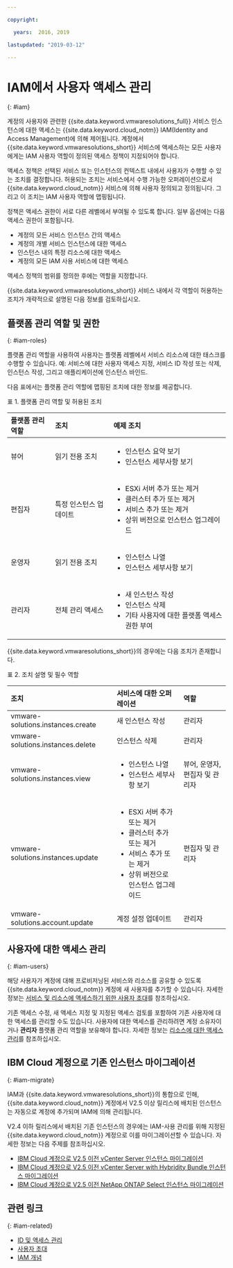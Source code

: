 ```yaml
---

copyright:

  years:  2016, 2019

lastupdated: "2019-03-12"

---
```


# IAM에서 사용자 액세스 관리
{: #iam}

계정의 사용자와 관련한 {{site.data.keyword.vmwaresolutions_full}} 서비스 인스턴스에 대한 액세스는 {{site.data.keyword.cloud_notm}} IAM(Identity and Access Management)에 의해 제어됩니다. 계정에서 {{site.data.keyword.vmwaresolutions_short}} 서비스에 액세스하는 모든 사용자에게는 IAM 사용자 역할이 정의된 액세스 정책이 지정되어야 합니다.

액세스 정책은 선택된 서비스 또는 인스턴스의 컨텍스트 내에서 사용자가 수행할 수 있는 조치를 결정합니다. 허용되는 조치는 서비스에서 수행 가능한 오퍼레이션으로서 {{site.data.keyword.cloud_notm}} 서비스에 의해 사용자 정의되고 정의됩니다. 그리고 이 조치는 IAM 사용자 역할에 맵핑됩니다.

정책은 액세스 권한이 서로 다른 레벨에서 부여될 수 있도록 합니다. 일부 옵션에는 다음 액세스 권한이 포함됩니다.

* 계정의 모든 서비스 인스턴스 간의 액세스
* 계정의 개별 서비스 인스턴스에 대한 액세스
* 인스턴스 내의 특정 리소스에 대한 액세스
* 계정의 모든 IAM 사용 서비스에 대한 액세스

액세스 정책의 범위를 정의한 후에는 역할을 지정합니다.

{{site.data.keyword.vmwaresolutions_short}} 서비스 내에서 각 역할이 허용하는 조치가 개략적으로 설명된 다음 정보를 검토하십시오.

## 플랫폼 관리 역할 및 권한
{: #iam-roles}

플랫폼 관리 역할을 사용하여 사용자는 플랫폼 레벨에서 서비스 리소스에 대한 태스크를 수행할 수 있습니다. 예: 서비스에 대한 사용자 액세스 지정, 서비스 ID 작성 또는 삭제, 인스턴스 작성, 그리고 애플리케이션에 인스턴스 바인드.

다음 표에서는 플랫폼 관리 역할에 맵핑된 조치에 대한 정보를 제공합니다.

표 1. 플랫폼 관리 역할 및 허용된 조치

|플랫폼 관리 역할 |조치 | 예제 조치 |
|:----------------- |:----------------- |:----------------- |
| 뷰어 | 읽기 전용 조치 | <ul><li>인스턴스 요약 보기</li><li>인스턴스 세부사항 보기</li></ul>|
| 편집자 | 특정 인스턴스 업데이트 |<ul><li>ESXi 서버 추가 또는 제거</li><li>클러스터 추가 또는 제거</li><li>서비스 추가 또는 제거</li><li>상위 버전으로 인스턴스 업그레이드</li></ul> |
| 운영자 | 읽기 전용 조치 | <ul><li>인스턴스 나열</li><li>인스턴스 세부사항 보기</li></ul> |
| 관리자 | 전체 관리 액세스 |<ul><li>새 인스턴스 작성</li><li>인스턴스 삭제</li><li>기타 사용자에 대한 플랫폼 액세스 권한 부여</li></ul>|

{{site.data.keyword.vmwaresolutions_short}}의 경우에는 다음 조치가 존재합니다.

표 2. 조치 설명 및 필수 역할

| 조치 |서비스에 대한 오퍼레이션 |역할 |
|:------ |:-------------------- |:---- |
| vmware-solutions.instances.create |새 인스턴스 작성 | 관리자 |
| vmware-solutions.instances.delete |인스턴스 삭제 | 관리자 |
| vmware-solutions.instances.view | <ul><li>인스턴스 나열</li><li>인스턴스 세부사항 보기</li></ul> |뷰어, 운영자, 편집자 및 관리자 |
| vmware-solutions.instances.update | <ul><li>ESXi 서버 추가 또는 제거</li><li>클러스터 추가 또는 제거</li><li>서비스 추가 또는 제거</li><li>상위 버전으로 인스턴스 업그레이드</li></ul> |편집자 및 관리자 |
| vmware-solutions.account.update |계정 설정 업데이트 | 관리자 |

## 사용자에 대한 액세스 관리
{: #iam-users}

해당 사용자가 계정에 대해 프로비저닝된 서비스와 리소스를 공유할 수 있도록 {{site.data.keyword.cloud_notm}} 계정에 새 사용자를 추가할 수 있습니다. 자세한 정보는 [서비스 및 리소스에 액세스하기 위한 사용자 초대](/docs/services/vmwaresolutions/vmonic?topic=vmware-solutions-iamuserinvite)를 참조하십시오.

기존 액세스 수정, 새 액세스 지정 및 지정된 액세스 검토를 포함하여 기존 사용자에 대한 액세스를 관리할 수도 있습니다. 사용자에 대한 액세스를 관리하려면 계정 소유자이거나 **관리자** 플랫폼 관리 역할을 보유해야 합니다. 자세한 정보는 [리소스에 대한 액세스 관리](/docs/iam?topic=iam-iammanidaccser)를 참조하십시오.

## IBM Cloud 계정으로 기존 인스턴스 마이그레이션
{: #iam-migrate}

IAM과 {{site.data.keyword.vmwaresolutions_short}}의 통합으로 인해, {{site.data.keyword.cloud_notm}} 계정에서 V2.5 이상 릴리스에 배치된 인스턴스는 자동으로 계정에 추가되며 IAM에 의해 관리됩니다.

V2.4 이하 릴리스에서 배치된 기존 인스턴스의 경우에는 IAM-사용 관리를 위해 지정된 {{site.data.keyword.cloud_notm}} 계정으로 이를 마이그레이션할 수 있습니다. 자세한 정보는 다음 주제를 참조하십시오.
* [IBM Cloud 계정으로 V2.5 이전 vCenter Server 인스턴스 마이그레이션](/docs/services/vmwaresolutions/vcenter?topic=vmware-solutions-vc_addinstancetousraccount)
* [IBM Cloud 계정으로 V2.5 이전 vCenter Server with Hybridity Bundle 인스턴스 마이그레이션](/docs/services/vmwaresolutions/vcenter?topic=vmware-solutions-vc_hybrid_addinstancetousraccount)
* [IBM Cloud 계정으로 V2.5 이전 NetApp ONTAP Select 인스턴스 마이그레이션](/docs/services/vmwaresolutions/netapp?topic=vmware-solutions-np_addinstancetousraccount)

## 관련 링크
{: #iam-related}

* [ID 및 액세스 관리](/docs/iam?topic=iam-getstarted)
* [사용자 초대](/docs/iam?topic=iam-iamuserinv#iamuserinv)
* [IAM 개념](/docs/iam?topic=iam-iamoverview)
